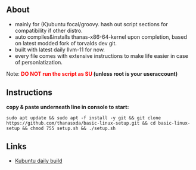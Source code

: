 ## About

- mainly for (K)ubuntu focal/groovy. hash out script sections for compatibility if other distro. 
- auto compiles&installs thanas-x86-64-kernel upon completion, based on latest modded fork of torvalds dev git.
- built with latest daily llvm-11 for now.
- every file comes with extensive instructions to make life easier in case of personlatization.

Note: **<font color='red'>DO NOT run the script as SU</font> (unless root is your useraccount)**

## Instructions

**copy & paste underneath line in console to start:**

```
sudo apt update && sudo apt -f install -y git && git clone https://github.com/thanasxda/basic-linux-setup.git && cd basic-linux-setup && chmod 755 setup.sh && ./setup.sh
```

## Links
- [Kubuntu daily build](http://cdimage.ubuntu.com/kubuntu/daily-live/current/)
